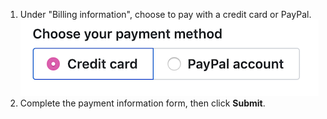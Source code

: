1. Under "Billing information", choose to pay with a credit card or PayPal. ![Switch Billing payment methods](/assets/images/help/billing/billing_switch_payments.png)
1. Complete the payment information form, then click **Submit**.
